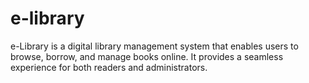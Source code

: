 # e-library
e-Library is a digital library management system that enables users to browse, borrow, and manage books online. It provides a seamless experience for both readers and administrators.
